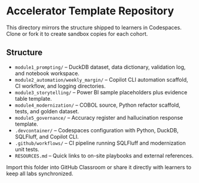 # Accelerator Template Repository

This directory mirrors the structure shipped to learners in Codespaces. Clone or fork it to create sandbox copies for each cohort.

## Structure
- `module1_prompting/` – DuckDB dataset, data dictionary, validation log, and notebook workspace.
- `module2_automation/weekly_margin/` – Copilot CLI automation scaffold, CI workflow, and logging directories.
- `module3_storytelling/` – Power BI sample placeholders plus evidence table template.
- `module4_modernization/` – COBOL source, Python refactor scaffold, tests, and golden dataset.
- `module5_governance/` – Accuracy register and hallucination response template.
- `.devcontainer/` – Codespaces configuration with Python, DuckDB, SQLFluff, and Copilot CLI.
- `.github/workflows/` – CI pipeline running SQLFluff and modernization unit tests.
- `RESOURCES.md` – Quick links to on-site playbooks and external references.

Import this folder into GitHub Classroom or share it directly with learners to keep all labs synchronized.
